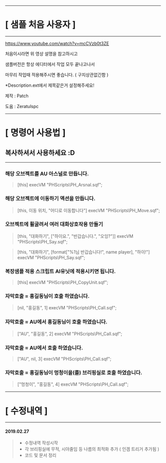 ---------------------------------------------------------------
# [ 샘플 처음 사용자 ]
---------------------------------------------------------------

https://www.youtube.com/watch?v=mcCVzb0t3ZE

처음이시라면 위 영상 설명을 참고하시고

샘플버전은 항상 에디터에서 작업 모두 끝나고나서

마무리 작업때 적용해주시면 좋습니다. ( 구지상관없긴함 )

*Description.ext에서 제목같은거 설정해주세요!

제작 : Patch

도움 : Zeratulspc

---------------------------------------------------------------
# [ 명령어 사용법 ]
## 복사하셔서 사용하세요 :D
---------------------------------------------------------------

### 해당 오브젝트를 AU 아스널로 만듭니다.
> [this] execVM "PHScripts\PH_Arsnal.sqf";

### 해당 오브젝트에 이동하기 액션을 만듭니다.
> [this, 이동 위치, "어디로 이동합니다"] execVM "PHScripts\PH_Move.sqf";

### 오브젝트에 휠굴려서 여러 대화상호작용 만들기
> [this, "대화하기", ["하이요.", "반갑습니다.", "오잉?"]] execVM "PHScripts\PH_Say.sqf";

> [this, "대화하기", [format["%1님 반갑습니다!", name player], "하이!"] execVM "PHScripts\PH_Say.sqf";

### 복장샘플 적용 스크립트 AI유닛에 적용시키면 됩니다.
> [this] execVM "PHScripts\PH_CopyUnit.sqf";

### 자막호출 = 홍길동님이 호출 하였습니다.
> [nil, "홍길동", 1] execVM "PHScripts\PH_Call.sqf";

### 자막호출 = AU에서 홍길동님이 호출 하였습니다.
> ["AU", "홍길동", 2] execVM "PHScripts\PH_Call.sqf";

### 자막호출 = AU에서 호출 하였습니다.
> ["AU", nil, 3] execVM "PHScripts\PH_Call.sqf";

### 자막호출 = 홍길동님이 멍청이을(를) 브리핑실로 호출 하였습니다.
> ["멍청이", "홍길동", 4] execVM "PHScripts\PH_Call.sqf";


---------------------------------------------------------------
# [ 수정내역 ]
---------------------------------------------------------------
#### 2019.02.27
> - 수정내역 작성시작
> - 각 브리핑실에 무적, 시야줄임 등 나름의 최적화 추가 ( 인겜 트리거 추가됨 )
> - 코드 및 문서 정리
